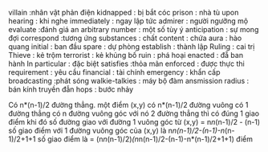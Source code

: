 villain :nhân vật phản điện 
kidnapped : bị bắt cóc
prison : nhà tù
upon hearing : khi nghe
immediately : ngay lập tức
admirer : người ngưỡng mộ
evaluate :đánh giá
an arbitrary number : một số tùy ý
anticipation : sự mong đợi
correspond :tương ứng
substances : chất
content : chứa
aura : hào quang 
initial : ban đầu
spare : dự phòng
establish : thành lập
Ruling : cai trị
Thieve : kẻ trộm
terrorist : kẻ khủng bố
ruin : phá hoại 
enacted  : đẵ ban hành
In particular : đặc biệt
satisfies :thỏa mãn
enforced : được thực thi
requirement  : yêu cầu
financial : tài chính
emergency : khẩn cấp 
broadcasting :phát sóng
walkie-talkies : máy bộ đàm
ansmission radius : bán kính truyền đẫn
hops : bước nhảy 




Có n*(n-1)/2 đường thẳng.
một điểm (x,y) có n*(n-1)/2 đường vuông có 
1 đường thẳng có n đường vuông góc với nó 
2 đường thẳng thì có đúng 1 giao điểm
khi đó số đường giao với đường 1 vuông góc từ (x,y) = n*n*(n-1)/2 - (n-1)
số giao điểm với 1 đường vuông góc của (x,y) là n*n(n-1)/2-(n-1)-n*(n-1)/2+1+1
số giao điểm là = (n*n*(n-1)/2)*(n*n(n-1)/2-(n-1)-n*(n-1)/2+1+1) điểm